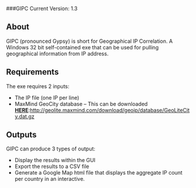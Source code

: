 ###GIPC 
Current Version: 1.3

## About

GIPC (pronounced Gypsy) is short for Geographical IP Correlation. A Windows 32 bit self-contained exe that can be used for pulling geographical information from IP address.

## Requirements
The exe requires 2 inputs:
* The IP file (one IP per line)
* MaxMind GeoCity database – This can be downloaded [**HERE**](http://geolite.maxmind.com/download/geoip/database/GeoLiteCity.dat.gz):http://geolite.maxmind.com/download/geoip/database/GeoLiteCity.dat.gz

## Outputs
GIPC can produce 3 types of output:
* Display the results within the GUI
* Export the results to a CSV file
* Generate a Google Map html file that displays the aggregate IP count per country in an interactive.
